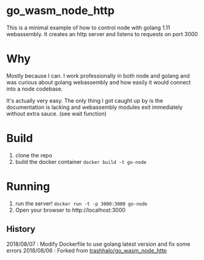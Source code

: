 # go_wasm_node_http
This is a minimal example of how to control node with golang 1.11 webassembly. It creates an http server and listens to requests on port 3000

# Why
Mostly because I can. I work professionally in both node and golang and was curious about golang webassembly and how easily it would connect into a node codebase.

It's actually very easy. The only thing I got caught up by is the documentation is lacking and webassembly modules exit immediately without extra sauce. (see wait function)

# Build
1. clone the repo
2. build the docker container `docker build -t go-node`

# Running
1. run the server! `docker run -t -p 3000:3000 go-node`
2. Open your browser to http://localhost:3000


## History
2018/08/07 : Modify Dockerfile to use golang latest version and fix some errors
2018/08/06 : Forked from [trashhalo/go_wasm_node_http](https://github.com/trashhalo/go_wasm_node_http)
